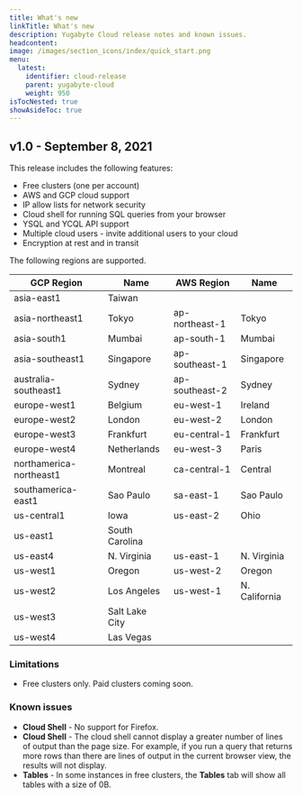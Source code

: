 ```yaml
---
title: What's new
linkTitle: What's new
description: Yugabyte Cloud release notes and known issues.
headcontent:
image: /images/section_icons/index/quick_start.png
menu:
  latest:
    identifier: cloud-release
    parent: yugabyte-cloud
    weight: 950
isTocNested: true
showAsideToc: true
---
```


## v1.0 - September 8, 2021

This release includes the following features:

- Free clusters (one per account)
- AWS and GCP cloud support
- IP allow lists for network security 
- Cloud shell for running SQL queries from your browser
- YSQL and YCQL API support
- Multiple cloud users - invite additional users to your cloud
- Encryption at rest and in transit

The following regions are supported.

|         GCP Region      |  Name          | AWS Region     |  Name |
|-------------------------|----------------|----------------|---------------|
| asia-east1              | Taiwan         | | |
| asia-northeast1         | Tokyo          | ap-northeast-1 | Tokyo |
| asia-south1             | Mumbai         | ap-south-1     | Mumbai |
| asia-southeast1         | Singapore      | ap-southeast-1 | Singapore |
| australia-southeast1    | Sydney         | ap-southeast-2 | Sydney |
| europe-west1            | Belgium        | eu-west-1      | Ireland |
| europe-west2            | London         | eu-west-2      | London |
| europe-west3            | Frankfurt      | eu-central-1   | Frankfurt |
| europe-west4            | Netherlands    | eu-west-3      | Paris |
| northamerica-northeast1 | Montreal       | ca-central-1   | Central |
| southamerica-east1      | Sao Paulo      | sa-east-1      | Sao Paulo |
| us-central1             | Iowa           | us-east-2      | Ohio |
| us-east1                | South Carolina | | |
| us-east4                | N. Virginia    | us-east-1      | N. Virginia |
| us-west1                | Oregon         | us-west-2      | Oregon |
| us-west2                | Los Angeles    | us-west-1      | N. California |
| us-west3                | Salt Lake City | | |
| us-west4                | Las Vegas      | | |

### Limitations

- Free clusters only. Paid clusters coming soon.

### Known issues

- **Cloud Shell** - No support for Firefox.
- **Cloud Shell** - The cloud shell cannot display a greater number of lines of output than the page size. For example, if you run a query that returns more rows than there are lines of output in the current browser view, the results will not display.
- **Tables** - In some instances in free clusters, the **Tables** tab will show all tables with a size of 0B.
